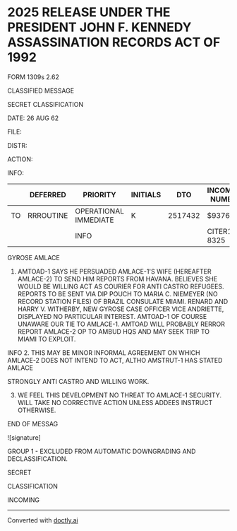 # 2025 RELEASE UNDER THE PRESIDENT JOHN F. KENNEDY ASSASSINATION RECORDS ACT OF 1992

FORM
1309s
2.62

CLASSIFIED MESSAGE

SECRET
CLASSIFICATION

DATE: 26 AUG 62

FILE:

DISTR:

ACTION:

INFO:

|     | DEFERRED  | PRIORITY              | INITIALS | DTO     | INCOMING NUMBER |
| --- | --------- | --------------------- | -------- | ------- | --------------- |
| TO  | RRROUTINE | OPERATIONAL IMMEDIATE | K        | 2517432 | $9376           |
|     |           | INFO                  |          |         | CITER100 8325   |

GYROSE AMLACE

1.  AMTOAD-1 SAYS HE PERSUADED AMLACE-1'S WIFE (HEREAFTER AMLACE-2) TO SEND HIM REPORTS FROM HAVANA. BELIEVES SHE WOULD BE WILLING ACT AS COURIER FOR ANTI CASTRO REFUGEES. REPORTS TO BE SENT VIA DIP POUCH TO MARIA C. NIEMEYER (NO RECORD STATION FILES) OF BRAZIL CONSULATE MIAMI. RENARD AND HARRY V. WITHERBY, NEW GYROSE CASE OFFICER VICE ANDRIETTE, DISPLAYED NO PARTICULAR INTEREST. AMTOAD-1 OF COURSE UNAWARE OUR TIE TO AMLACE-1. AMTOAD WILL PROBABLY RERROR REPORT AMLACE-2 OP TO AMBUD HQS AND MAY SEEK TRIP TO MIAMI TO EXPLOIT.

INFO
2.  THIS MAY BE MINOR INFORMAL AGREEMENT ON WHICH AMLACE-2 DOES NOT INTEND TO ACT, ALTHO AMSTRUT-1 HAS STATED AMLACE

STRONGLY ANTI CASTRO AND WILLING WORK.

3.  WE FEEL THIS DEVELOPMENT NO THREAT TO AMLACE-1 SECURITY. WILL TAKE NO CORRECTIVE ACTION UNLESS ADDEES INSTRUCT OTHERWISE.

END OF MESSAG

![signature]

GROUP 1 - EXCLUDED FROM AUTOMATIC DOWNGRADING AND DECLASSIFICATION.

SECRET

CLASSIFICATION

INCOMING


---
Converted with [doctly.ai](https://doctly.ai)